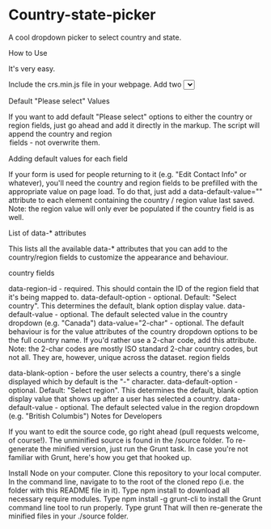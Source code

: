 Country-state-picker
====================

A cool dropdown picker to select country and state.

How to Use

It's very easy.

Include the crs.min.js file in your webpage.
Add two <select> fields in the appropriate locations in your form.
Give the country field a class of crs-country.
Now we need to map each country field to its corresponding region field so the script knows what to update when a country is selected. Add an attribute to the country dropdown: data-region-id="TEST" where TEST is any string. Now Give the region dropdown an id of "TEST".
That's it! You're done.
But here's a few more tips for further configuration.

Default "Please select" Values

If you want to add default "Please select" options to either the country or region fields, just go ahead and add it directly in the markup. The script will append the country and region <option> fields - not overwrite them.

Adding default values for each field

If your form is used for people returning to it (e.g. "Edit Contact Info" or whatever), you'll need the country and region fields to be prefilled with the appropriate value on page load. To do that, just add a data-default-value="" attribute to each element containing the country / region value last saved. Note: the region value will only ever be populated if the country field is as well.

List of data-* attributes

This lists all the available data-* attributes that you can add to the country/region fields to customize the appearance and behaviour.

country fields

data-region-id - required. This should contain the ID of the region field that it's being mapped to.
data-default-option - optional. Default: "Select country". This determines the default, blank option display value.
data-default-value - optional. The default selected value in the country dropdown (e.g. "Canada")
data-value="2-char" - optional. The default behaviour is for the value attributes of the country dropdown options to be the full country name. If you'd rather use a 2-char code, add this attribute. Note: the 2-char codes are mostly ISO standard 2-char country codes, but not all. They are, however, unique across the dataset.
region fields

data-blank-option - before the user selects a country, there's a single displayed which by default is the "-" character.
data-default-option - optional. Default: "Select region". This determines the default, blank option display value that shows up after a user has selected a country.
data-default-value - optional. The default selected value in the region dropdown (e.g. "British Columbis")
Notes for Developers

If you want to edit the source code, go right ahead (pull requests welcome, of course!). The unminified source is found in the /source folder. To re-generate the minified version, just run the Grunt task. In case you're not familiar with Grunt, here's how you get that hooked up.

Install Node on your computer.
Clone this repository to your local computer.
In the command line, navigate to to the root of the cloned repo (i.e. the folder with this README file in it).
Type npm install to download all necessary require modules.
Type npm install -g grunt-cli to install the Grunt command line tool to run properly.
Type grunt
That will then re-generate the minified files in your ./source folder.

